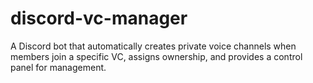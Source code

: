 # discord-vc-manager
A Discord bot that automatically creates private voice channels when members join a specific VC, assigns ownership, and provides a control panel for management.
